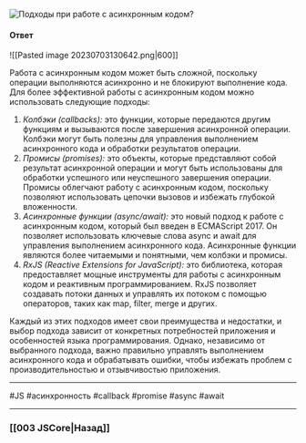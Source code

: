 ![Подходы при работе с асинхронным кодом?](https://youtu.be/yvOXvZ8aEFo?t=410)

#### Ответ

![[Pasted image 20230703130642.png|600]]

Работа с асинхронным кодом может быть сложной, поскольку операции выполняются асинхронно и не блокируют выполнение кода. Для более эффективной работы с асинхронным кодом можно использовать следующие подходы:

1. *Колбэки (callbacks):* это функции, которые передаются другим функциям и вызываются после завершения асинхронной операции. Колбэки могут быть полезны для управления выполнением асинхронного кода и обработки результатов операции.
2. *Промисы (promises):* это объекты, которые представляют собой результат асинхронной операции и могут быть использованы для обработки успешного или неуспешного завершения операции. Промисы облегчают работу с асинхронным кодом, поскольку позволяют использовать цепочки вызовов и избежать глубокой вложенности.
3. *Асинхронные функции (async/await):* это новый подход к работе с асинхронным кодом, который был введен в ECMAScript 2017. Он позволяет использовать ключевые слова async и await для управления выполнением асинхронного кода. Асинхронные функции являются более читаемыми и понятными, чем колбэки и промисы.
4. *RxJS (Reactive Extensions for JavaScript):* это библиотека, которая предоставляет мощные инструменты для работы с асинхронным кодом и реактивным программированием. RxJS позволяет создавать потоки данных и управлять их потоком с помощью операторов, таких как map, filter, merge и других.

Каждый из этих подходов имеет свои преимущества и недостатки, и выбор подхода зависит от конкретных потребностей приложения и особенностей языка программирования. Однако, независимо от выбранного подхода, важно правильно управлять выполнением асинхронного кода и обрабатывать ошибки, чтобы избежать проблем с производительностью и отзывчивостью приложения.

___
 #JS #асинхронность #callback #promise #async #await 

___

### [[003 JSCore|Назад]]